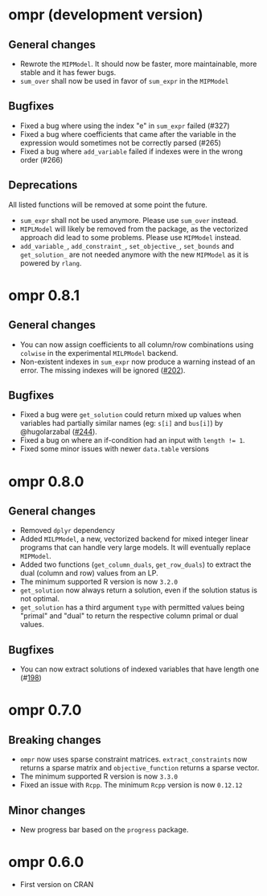 # ompr (development version)

## General changes

* Rewrote the `MIPModel`. It should now be faster, more maintainable,
  more stable and it has fewer bugs.
* `sum_over` shall now be used in favor of `sum_expr` in the `MIPModel`

## Bugfixes

* Fixed a bug where using the index "e" in `sum_expr` failed (#327)
* Fixed a bug where coefficients that came after the variable in the
  expression would sometimes not be correctly parsed (#265)
* Fixed a bug where `add_variable` failed if indexes were in the wrong order
  (#266)

## Deprecations

All listed functions will be removed at some point the future.

* `sum_expr` shall not be used anymore. Please use `sum_over` instead.
* `MIPLModel` will likely be removed from the package, as the vectorized
  approach did lead to some problems. Please use `MIPModel` instead.
* `add_variable_`, `add_constraint_`, `set_objective_`, `set_bounds` and
  `get_solution_` are not needed anymore with the new `MIPModel` as it is
  powered by `rlang`.

# ompr 0.8.1

## General changes

* You can now assign coefficients to all column/row combinations using `colwise`
in the experimental `MILPModel` backend.
* Non-existent indexes in `sum_expr` now produce a warning instead of an error. The missing indexes will be ignored ([#202](https://github.com/dirkschumacher/ompr/issues/202)).

## Bugfixes

* Fixed a bug were `get_solution` could return mixed up values when variables had partially similar names (eg: `s[i]` and `bus[i]`) by @hugolarzabal ([#244](https://github.com/dirkschumacher/ompr/issues/244)).
* Fixed a bug on where an if-condition had an input with `length != 1`.
* Fixed some minor issues with newer `data.table` versions

# ompr 0.8.0

## General changes

* Removed `dplyr` dependency
* Added `MILPModel`, a new, vectorized backend for mixed integer linear programs that can handle very large models. It will eventually replace `MIPModel`.
* Added two functions (`get_column_duals`, `get_row_duals`) to extract the dual (column and row) values from an LP.
* The minimum supported R version is now `3.2.0`
* `get_solution` now always return a solution, even if the solution status is not optimal.
* `get_solution` has a third argument `type` with permitted values being "primal" and "dual" to return the respective column primal or dual values.

## Bugfixes

* You can now extract solutions of indexed variables that have length one (#[198](https://github.com/dirkschumacher/ompr/issues/198))

# ompr 0.7.0

## Breaking changes

* `ompr` now uses sparse constraint matrices. `extract_constraints` now returns a sparse matrix and `objective_function` returns a sparse vector.
* The minimum supported R version is now `3.3.0`
* Fixed an issue with `Rcpp`. The minimum `Rcpp` version is now `0.12.12`

## Minor changes

* New progress bar based on the `progress` package.

# ompr 0.6.0

* First version on CRAN


